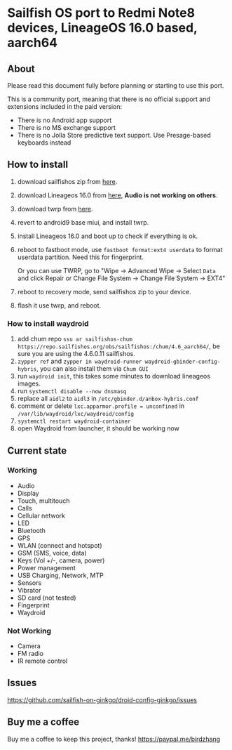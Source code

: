 # Sailfish OS port to Redmi Note8 devices, LineageOS 16.0 based, aarch64

## About

Please read this document fully before planning or starting to use this port.

This is a community port, meaning that there is no official support and extensions included in the paid version:

* There is no Android app support
* There is no MS exchange support
* There is no Jolla Store predictive text support. Use Presage-based keyboards instead

## How to install

1. download sailfishos zip from [here](https://github.com/sailfish-on-ginkgo/main/releases/).    
2. download Lineageos 16.0 from [here](https://androidfilehost.com/?fid=4349826312261639609), **Audio is not working on others**.
3. download twrp from [here](https://dl.twrp.me/ginkgo/).
4. revert to android9 base miui, and install twrp.
5. install Lineageos 16.0 and boot up to check if everything is ok.
6. reboot to fastboot mode, use `fastboot format:ext4 userdata` to format userdata partition. Need this for fingerprint.
   
   Or you can use TWRP, go to "Wipe -> Advanced Wipe -> Select `Data` and click Repair or Change File System -> Change File System -> EXT4"
8. reboot to recovery mode, send sailfishos zip to your device.
9. flash it use twrp, and reboot.

### How to install waydroid

1. add chum repo `ssu ar sailfishos-chum https://repo.sailfishos.org/obs/sailfishos:/chum/4.6_aarch64/`, be sure you are using the 4.6.0.11 sailfishos.
2. `zypper ref` and `zypper in waydroid-runner waydroid-gbinder-config-hybris`, you can also install them via `Chum GUI`
3. run `waydroid init`, this takes some minutes to download lineageos images.
4. run `systemctl disable --now dnsmasq`
5. replace all `aidl2` to `aidl3` in `/etc/gbinder.d/anbox-hybris.conf`
6. comment or delete `lxc.apparmor.profile = unconfined` in `/var/lib/waydroid/lxc/waydroid/config`
7. `systemctl restart waydroid-container`
8. open Waydroid from launcher, it should be working now

## Current state

### Working

* Audio
* Display
* Touch, multitouch
* Calls
* Cellular network
* LED
* Bluetooth
* GPS
* WLAN (connect and hotspot)
* GSM (SMS, voice, data)
* Keys (Vol +/-, camera, power)
* Power management
* USB Charging, Network, MTP
* Sensors
* Vibrator
* SD card (not tested)
* Fingerprint
* Waydroid
  
### Not Working

* Camera
* FM radio
* IR remote control





## Issues

https://github.com/sailfish-on-ginkgo/droid-config-ginkgo/issues

## Buy me a coffee

Buy me a coffee to keep this project, thanks! https://paypal.me/birdzhang
